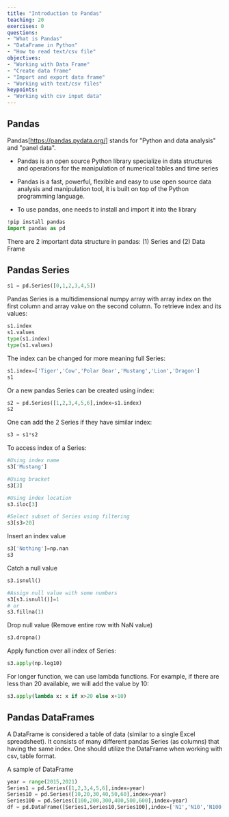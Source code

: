 ```yaml
---
title: "Introduction to Pandas"
teaching: 20
exercises: 0
questions:
- "What is Pandas"
- "DataFrame in Python"
- "How to read text/csv file"
objectives:
- "Working with Data Frame"
- "Create data frame"
- "Import and export data frame"
- "Working with text/csv files"
keypoints:
- "Working with csv input data"
---
```


## Pandas
Pandas[https://pandas.pydata.org/] stands for "Python and data analysis" and "panel data".

- Pandas is an open source Python library specialize in data structures and operations for the manipulation of numerical tables and time series

- Pandas is a fast, powerful, flexible and easy to use open source data analysis and manipulation tool, it is built on top of the Python programming language.

- To use pandas, one needs to install and import it into the library

```python
!pip install pandas
import pandas as pd
```

There are 2 important data structure in pandas: (1) Series and (2) Data Frame

## Pandas Series

```python
s1 = pd.Series([0,1,2,3,4,5])
```

Pandas Series is a multidimensional numpy array with array index on the first column and array value on the second column.
To retrieve index and its values:

```python
s1.index
s1.values
type(s1.index)
type(s1.values)
```

The index can be changed for more meaning full Series:

```python
s1.index=['Tiger','Cow','Polar Bear','Mustang','Lion','Dragon']
s1
```

Or a new pandas Series can be created using index:

```python
s2 = pd.Series([1,2,3,4,5,6],index=s1.index)
s2
```

One can add the 2 Series if they have similar index:

```python
s3 = s1*s2
```

To access index of a Series:

```python
#Using index name
s3['Mustang']

#Using bracket
s3[3]

#Using index location
s3.iloc[3]

#Select subset of Series using filtering
s3[s3>20]
```

Insert an index value

```python
s3['Nothing']=np.nan
s3
```

Catch a null value

```python
s3.isnull()

#Assign null value with some numbers
s3[s3.isnull()]=1
# or
s3.fillna(1)
```

Drop null value (Remove entire row with NaN value)

```python
s3.dropna()
```

Apply function over all index of Series:

```python
s3.apply(np.log10)
```

For longer function, we can use lambda functions.
For example, if there are less than 20 available, we will add the value by 10:

```python
s3.apply(lambda x: x if x>20 else x+10)
```

## Pandas DataFrames
A DataFrame is considered a table of data (similar to a single Excel spreadsheet). It consists of many different pandas Series (as columns) that having the same index.
One should utilize the DataFrame when working with csv, table format.

A sample of DataFrame

```python
year = range(2015,2021)
Series1 = pd.Series([1,2,3,4,5,6],index=year)
Series10 = pd.Series([10,20,30,40,50,60],index=year)
Series100 = pd.Series([100,200,300,400,500,600],index=year)
df = pd.DataFrame([Series1,Series10,Series100],index=['N1','N10','N100'])
```
